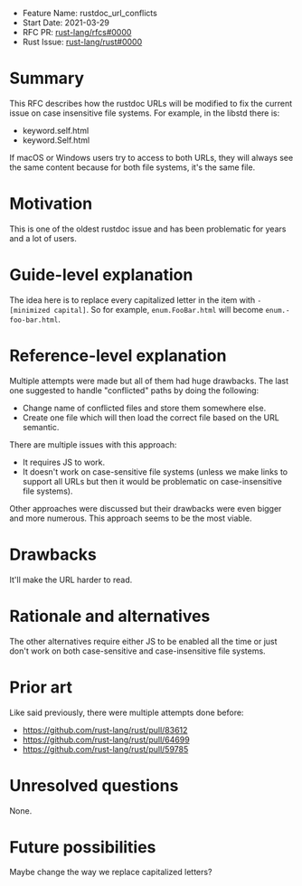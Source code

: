 - Feature Name: rustdoc_url_conflicts
- Start Date: 2021-03-29
- RFC PR: [rust-lang/rfcs#0000](https://github.com/rust-lang/rfcs/pull/0000)
- Rust Issue: [rust-lang/rust#0000](https://github.com/rust-lang/rust/issues/0000)

# Summary
[summary]: #summary

This RFC describes how the rustdoc URLs will be modified to fix the current issue on case insensitive file systems.
For example, in the libstd there is:
 * keyword.self.html
 * keyword.Self.html

If macOS or Windows users try to access to both URLs, they will always see the same content because for both file systems, it's the same file.

# Motivation
[motivation]: #motivation

This is one of the oldest rustdoc issue and has been problematic for years and a lot of users.

# Guide-level explanation
[guide-level-explanation]: #guide-level-explanation

The idea here is to replace every capitalized letter in the item with `-[minimized capital]`. So for example, `enum.FooBar.html` will become `enum.-foo-bar.html`.

# Reference-level explanation
[reference-level-explanation]: #reference-level-explanation

Multiple attempts were made but all of them had huge drawbacks. The last one suggested to handle "conflicted" paths by doing the following:
 * Change name of conflicted files and store them somewhere else.
 * Create one file which will then load the correct file based on the URL semantic.

There are multiple issues with this approach:
 * It requires JS to work.
 * It doesn't work on case-sensitive file systems (unless we make links to support all URLs but then it would be problematic on case-insensitive file systems).

Other approaches were discussed but their drawbacks were even bigger and more numerous. This approach seems to be the most viable.

# Drawbacks
[drawbacks]: #drawbacks

It'll make the URL harder to read.

# Rationale and alternatives
[rationale-and-alternatives]: #rationale-and-alternatives

The other alternatives require either JS to be enabled all the time or just don't work on both case-sensitive and case-insensitive file systems.

# Prior art
[prior-art]: #prior-art

Like said previously, there were multiple attempts done before:
 * https://github.com/rust-lang/rust/pull/83612
 * https://github.com/rust-lang/rust/pull/64699
 * https://github.com/rust-lang/rust/pull/59785

# Unresolved questions
[unresolved-questions]: #unresolved-questions

None.

# Future possibilities
[future-possibilities]: #future-possibilities

Maybe change the way we replace capitalized letters?
